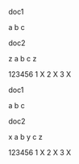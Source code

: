 doc1

a
b
c

doc2

z
a
b
c
z


 123456
1 X
2  X
3   X


doc1

a
b
c

doc2

x
a
b
y
c
z


 123456
1 X
2  X
3    X


